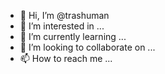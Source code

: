 - 👋 Hi, I’m @trashuman
- 👀 I’m interested in ...
- 🌱 I’m currently learning ...
- 💞️ I’m looking to collaborate on ...
- 📫 How to reach me ...

<!---
trashuman/trashuman is a ✨ special ✨ repository because its `README.md` (this file) appears on your GitHub profile.
You can click the Preview link to take a look at your changes.
--->


